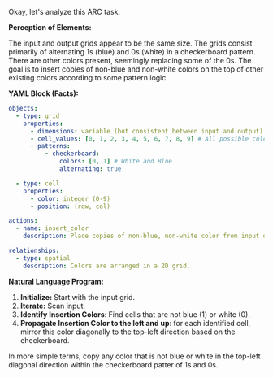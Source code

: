 Okay, let's analyze this ARC task.

**Perception of Elements:**

The input and output grids appear to be the same size. The grids consist primarily of alternating 1s (blue) and 0s (white) in a checkerboard pattern. There are other colors present, seemingly replacing some of the 0s. The goal is to insert copies of non-blue and non-white colors on the top of other existing colors according to some pattern logic.

**YAML Block (Facts):**


```yaml
objects:
  - type: grid
    properties:
      - dimensions: variable (but consistent between input and output)
      - cell_values: [0, 1, 2, 3, 4, 5, 6, 7, 8, 9] # All possible colors
      - patterns:
          - checkerboard:
              colors: [0, 1] # White and Blue
              alternating: true

  - type: cell
    properties:
      - color: integer (0-9)
      - position: (row, col)

actions:
  - name: insert_color
    description: Place copies of non-blue, non-white color from input on output, following the logic

relationships:
  - type: spatial
    description: Colors are arranged in a 2D grid.
```


**Natural Language Program:**

1.  **Initialize:** Start with the input grid.
2.  **Iterate:** Scan input.
3.  **Identify Insertion Colors**: Find cells that are not blue (1) or white (0).
4. **Propagate Insertion Color to the left and up**: for each identified cell, mirror this color diagonally to the top-left direction based on the checkerboard.

In more simple terms, copy any color that is not blue or white in the top-left diagonal direction within the checkerboard patter of 1s and 0s.
